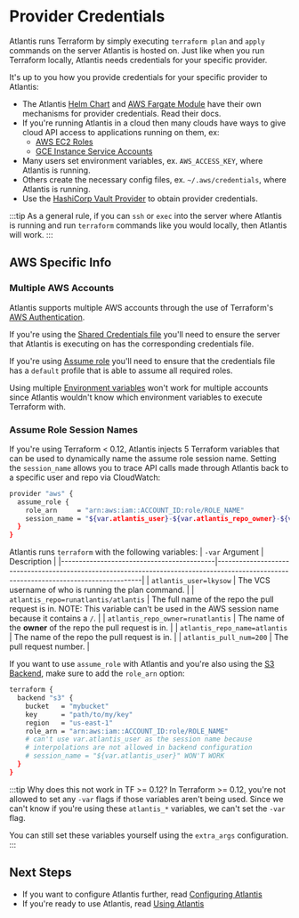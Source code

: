 # Provider Credentials
Atlantis runs Terraform by simply executing `terraform plan` and `apply` commands
on the server Atlantis is hosted on.
Just like when you run Terraform locally, Atlantis needs credentials for your
specific provider.

It's up to you how you provide credentials for your specific provider to Atlantis:
* The Atlantis [Helm Chart](deployment.html#kubernetes-helm-chart) and 
    [AWS Fargate Module](deployment.html#aws-fargate) have their own mechanisms for provider
    credentials. Read their docs.
* If you're running Atlantis in a cloud then many clouds have ways to give cloud API access
  to applications running on them, ex:
    * [AWS EC2 Roles](https://www.terraform.io/docs/providers/aws/#ec2-role)
    * [GCE Instance Service Accounts](https://www.terraform.io/docs/providers/google/provider_reference.html#configuration-reference)
* Many users set environment variables, ex. `AWS_ACCESS_KEY`, where Atlantis is running.
* Others create the necessary config files, ex. `~/.aws/credentials`, where Atlantis is running.
* Use the [HashiCorp Vault Provider](https://www.terraform.io/docs/providers/vault/index.html#using-vault-credentials-in-terraform-configuration)
  to obtain provider credentials.

:::tip
As a general rule, if you can `ssh` or `exec` into the server where Atlantis is
running and run `terraform` commands like you would locally, then Atlantis will work.
:::


## AWS Specific Info

### Multiple AWS Accounts
Atlantis supports multiple AWS accounts through the use of Terraform's
[AWS Authentication](https://www.terraform.io/docs/providers/aws/#authentication).

If you're using the [Shared Credentials file](https://www.terraform.io/docs/providers/aws/#shared-credentials-file)
you'll need to ensure the server that Atlantis is executing on has the corresponding credentials file.

If you're using [Assume role](https://www.terraform.io/docs/providers/aws/#assume-role)
you'll need to ensure that the credentials file has a `default` profile that is able
to assume all required roles.

Using multiple [Environment variables](https://www.terraform.io/docs/providers/aws/#environment-variables)
won't work for multiple accounts since Atlantis wouldn't know which environment variables to execute
Terraform with.

### Assume Role Session Names
If you're using Terraform < 0.12, Atlantis injects 5 Terraform variables that can be used to dynamically name the assume role session name.
Setting the `session_name` allows you to trace API calls made through Atlantis back to a specific
user and repo via CloudWatch:

```bash
provider "aws" {
  assume_role {
    role_arn     = "arn:aws:iam::ACCOUNT_ID:role/ROLE_NAME"
    session_name = "${var.atlantis_user}-${var.atlantis_repo_owner}-${var.atlantis_repo_name}-${var.atlantis_pull_num}"
  }
}
```

Atlantis runs `terraform` with the following variables:
| `-var` Argument                           | Description                                                                                                                           |
|-------------------------------------------|---------------------------------------------------------------------------------------------------------------------------------------|
| `atlantis_user=lkysow`               | The VCS username of who is running the plan command.                                                                                  |
| `atlantis_repo=runatlantis/atlantis` | The full name of the repo the pull request is in. NOTE: This variable can't be used in the AWS session name because it contains a `/`. |
| `atlantis_repo_owner=runatlantis`    | The name of the **owner** of the repo the pull request is in.                                                                         |
| `atlantis_repo_name=atlantis`        | The name of the repo the pull request is in.                                                                                          |
| `atlantis_pull_num=200`              | The pull request number.                                                                                                              |

If you want to use `assume_role` with Atlantis and you're also using the [S3 Backend](https://www.terraform.io/docs/backends/types/s3.html),
make sure to add the `role_arn` option:

```bash
terraform {
  backend "s3" {
    bucket   = "mybucket"
    key      = "path/to/my/key"
    region   = "us-east-1"
    role_arn = "arn:aws:iam::ACCOUNT_ID:role/ROLE_NAME"
    # can't use var.atlantis_user as the session name because
    # interpolations are not allowed in backend configuration
    # session_name = "${var.atlantis_user}" WON'T WORK
  }
}
```

:::tip Why does this not work in TF >= 0.12?
In Terraform >= 0.12, you're not allowed to set any `-var` flags if those variables
aren't being used. Since we can't know if you're using these `atlantis_*` variables,
we can't set the `-var` flag.

You can still set these variables yourself using the `extra_args` configuration.
:::

## Next Steps
* If you want to configure Atlantis further, read [Configuring Atlantis](configuring-atlantis.html)
* If you're ready to use Atlantis, read [Using Atlantis](using-atlantis.html)
